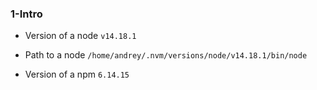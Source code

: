 ### 1-Intro

* Version of a node ````v14.18.1````

* Path to a node ````/home/andrey/.nvm/versions/node/v14.18.1/bin/node ````

* Version of a npm ````6.14.15````


